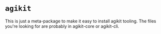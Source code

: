 # `agikit`

This is just a meta-package to make it easy to install agikit tooling.  The files you're looking for
are probably in agikit-core or agikit-cli.
